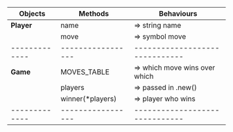 |  Objects    |      Methods    |      Behaviours              |
|-------------|-----------------|------------------------------|
|**Player**   |name             |=> string name                |
|             |move             |=> symbol move                |
|-------------|-----------------|------------------------------|
|**Game**     |MOVES_TABLE      |=> which move wins over which |
|             |players          |=> passed in .new()           |
|             |winner(*players) |=> player who wins            |
|-------------|-----------------|------------------------------|
